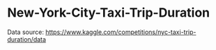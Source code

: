 # New-York-City-Taxi-Trip-Duration

Data source: https://www.kaggle.com/competitions/nyc-taxi-trip-duration/data
